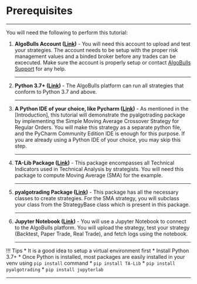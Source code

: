 # Prerequisites

---
You will need the following to perform this tutorial:

1. **AlgoBulls Account ([Link](https://www.algobulls.com/))** - You will need this account to upload and test your strategies. The account needs to be setup with the proper risk management values and a binded broker before any trades can be excecuted. Make sure the account is properly setup or contact [AlgoBulls Support](mailto:support@algobulls.com) for any help.

    ---

2. **Python 3.7+ ([Link](https://www.python.org/downloads/))** - The AlgoBulls platform can run all strategies that conform to Python 3.7 and above. 

    ---

3. **A Python IDE of your choice, like Pycharm ([Link](https://www.jetbrains.com/pycharm/download/))** - As mentioned in the [Introduction], this tutorial will demonstrate the pyalgotrading package by implementing the Simple Moving Average Crossover Strategy for Regular Orders. You will make this strategy as a separate python file, and the PyCharm Community Edition IDE is enough for this purpose. If you are already using a Python IDE of your choice, you may skip this step. 

    ---

4. **TA-Lib Package ([Link](https://mrjbq7.github.io/ta-lib/install.html))** - This package encompasses all Technical Indicators used in Technical Analysis by strategists. You will need this package to compute Moving Average (SMA) for the example.

    ---

5. **pyalgotrading Package ([Link](https://pypi.org/project/pyalgotrading/))** - This package has all the necessary classes to create strategies. For the SMA strategy, you will subclass your class from the StrategyBase class which is present in this package.

    ---

6. **Jupyter Notebook ([Link](https://jupyter.org/install))** - You will use a Jupyter Notebook to connect to the AlgoBulls platform. You will upload the strategy, test your strategy (Backtest, Paper Trade, Real Trade), and fetch logs using the notebook.

    ---

!!! Tips
    * It is a good idea to setup a virtual environment first
    * Install Python 3.7+
    * Once Python is installed, most packages are easily installed in your venv using `pip install` command
    * `pip install TA-Lib`
    * `pip install pyalgotrading`
    * `pip install jupyterlab`

---